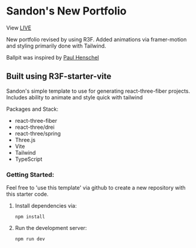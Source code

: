 # Sandon's New Portfolio

View [LIVE](https://sandonl.vercel.app/)

New portfolio revised by using R3F. Added animations via framer-motion and styling primarily done with Tailwind.

Ballpit was inspired by [Paul Henschel](https://twitter.com/0xca0a)

## Built using R3F-starter-vite

Sandon's simple template to use for generating react-three-fiber projects.
Includes ability to animate and style quick with tailwind

Packages and Stack:

- react-three-fiber
- react-three/drei
- react-three/spring
- Three.js
- Vite
- Tailwind
- TypeScript

### Getting Started:

Feel free to 'use this template' via github to create a new repository with this starter code.

1. Install dependencies via:
   ```
   npm install
   ```
2. Run the development server:
   ```
   npm run dev
   ```
